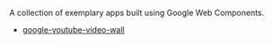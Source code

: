 A collection of exemplary apps built using Google Web Components.

- [google-youtube-video-wall](http://googlewebcomponents.github.io/demos/google-youtube-video-wall/index.html)